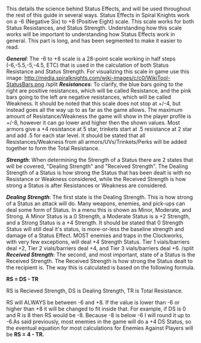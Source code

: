 This details the science behind Status Effects, and will be used throughout the rest of this guide in several ways. Status Effects in Spiral Knights work on a -6 (Negative Six) to +8 (Positive Eight) scale. This scale works for both Status Resistances, and Status Strength. Understanding how this scale works will be important to understanding how Status Effects work in general. This part is long, and has been segmented to make it easier to read.

***General***: The -6 to +8 scale is a 28-point scale working in half steps (-6,-5.5,-5,-4.5, ETC) that is used in the calculation of both Status Resistance and Status Strength. For visualizing this scale in game use this image:
http://media.spiralknights.com/wiki-images/c/c0/WikiTool-StatusBars.png
/split
***Resistances***: To clarify, the blue bars going to the right are positive resistances, which will be called Resistance, and the pink bars going to the left are negative resistances, which will be called Weakness. It should be noted that this scale does not stop at +/-4, but instead goes all the way up to as far as the game allows. The maximum amount of Resistance/Weakness the game will show in the player profile is +/-8, however it can go lower and higher then the shown values. Most armors give a +4 resistance at 5 star, trinkets start at .5 resistance at 2 star and add .5 for each star level. It should be stated that all Resistances/Weakness from all armors/UVs/Trinkets/Perks will be added together to form the Total Resistance.

***Strength***: When determining the Strength of a Status there are 2 states that will be covered, "Dealing Strength" and "Received Strength". The Dealing Strength of a Status is how strong the Status that has been dealt is with no Resistance or Weakness considered, while the Received Strength is how strong a Status is after Resistances or Weakness are considered.

***Dealing Strength***: The first state is the Dealing Strength. This is how strong of a Status an attack will do. Many weapons, enemies, and pick-ups can deal some form of Status. In a menu this is shown as Minor, Moderate, and Strong. A Minor Status is a 0 Strength, a Moderate Status is a +2 Strength, and a Strong Status is a +4 Strength. It should be stated that 0 Strength Status will still deal it's status, is more-or-less the baseline strength and damage of a Status Effect. MOST enemies and traps in the Clockworks, with very few exceptions, will deal +4 Strength Status. Tier 1 vials/barriers deal +2, Tier 2 vials/barriers deal +4, and Tier 3 vials/barriers deal +6.
/split
***Received Strength***: The second, and most important, state of a Status is the Received Strength. The Received Strength is how strong the Status dealt to the recipient is. The way this is calculated is based on the following formula.

**RS = DS - TR**

RS is Recieved Strength, DS is Dealing Strength, TR is Total Resistance.

RS will ALWAYS be between -6 and +8. If the value is lower than -6 or higher than +8 it will be changed to fit inside that. For example, if DS is 0 and R is 8 then RS would be -8. Because -8 is below -6 I will round it up to -6.As said previously, most enemies in the game will do a +4 DS Status, so the eventual equation for most calculations for Enemies Against Players will be **RS = 4 - TR.**